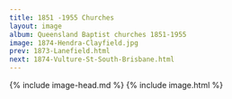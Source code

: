 ```yaml
---
title: 1851 -1955 Churches
layout: image
album: Queensland Baptist churches 1851-1955
image: 1874-Hendra-Clayfield.jpg
prev: 1873-Lanefield.html
next: 1874-Vulture-St-South-Brisbane.html
---
```

 {% include image-head.md %}
{% include image.html %}
